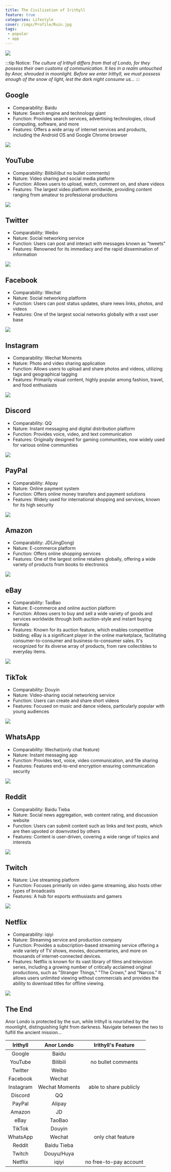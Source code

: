```yaml
---
title: The Civilization of Irithyll
feature: true
categories: Lifestyle
cover: /imgs/Profile/Ruin.jpg
tags:
 - popular
 - app
---
```


![](/imgs/Profile/Ruin.jpg)

:::tip Notice:
*The culture of Irithyll differs from that of Londo, for they possess their own customs of communication. It lies in a realm untouched by Anor, shrouded in moonlight. Before we enter Irithyll, we must possess enough of the snow of light, lest the dark night consume us...*
:::

## **Google**
   - Comparability: Baidu
   - Nature: Search engine and technology giant
   - Function: Provides search services, advertising technologies, cloud computing, software, and more
   - Features: Offers a wide array of internet services and products, including the Android OS and Google Chrome browser

![](/imgs/The-Civilization-of-Irithyll/google.png)

## **YouTube**
   - Comparability: Bilibili(but no bullet comments)
   - Nature: Video sharing and social media platform
   - Function: Allows users to upload, watch, comment on, and share videos
   - Features: The largest video platform worldwide, providing content ranging from amateur to professional productions

![](/imgs/The-Civilization-of-Irithyll/youtube.jpg)

## **Twitter**
   - Comparability: Weibo
   - Nature: Social networking service
   - Function: Users can post and interact with messages known as "tweets"
   - Features: Renowned for its immediacy and the rapid dissemination of information

![](/imgs/The-Civilization-of-Irithyll/Twitter.jpg)

## **Facebook**
   - Comparability: Wechat
   - Nature: Social networking platform
   - Function: Users can post status updates, share news links, photos, and videos
   - Features: One of the largest social networks globally with a vast user base

![](/imgs/The-Civilization-of-Irithyll/facebook.jpg)

## **Instagram**
   - Comparability: Wechat Moments
   - Nature: Photo and video sharing application
   - Function: Allows users to upload and share photos and videos, utilizing tags and geographical tagging
   - Features: Primarily visual content, highly popular among fashion, travel, and food enthusiasts

![](/imgs/The-Civilization-of-Irithyll/instagram.jpg)

## **Discord**
   - Comparability: QQ
   - Nature: Instant messaging and digital distribution platform
   - Function: Provides voice, video, and text communication
   - Features: Originally designed for gaming communities, now widely used for various online communities

![](/imgs/The-Civilization-of-Irithyll/discord.jpg)

## **PayPal**
   - Comparability: Alipay
   - Nature: Online payment system
   - Function: Offers online money transfers and payment solutions
   - Features: Widely used for international shopping and services, known for its high security

![](/imgs/The-Civilization-of-Irithyll/paypal.jpg)

## **Amazon**
   - Comparability: JD(JingDong)
   - Nature: E-commerce platform
   - Function: Offers online shopping services
   - Features: One of the largest online retailers globally, offering a wide variety of products from books to electronics

![](/imgs/The-Civilization-of-Irithyll/amazon.png)

## **eBay**
   - Comparability: TaoBao
   - Nature: E-commerce and online auction platform
   - Function: Allows users to buy and sell a wide variety of goods and services worldwide through both auction-style and instant buying formats
   - Features: Known for its auction feature, which enables competitive bidding; eBay is a significant player in the online marketplace, facilitating consumer-to-consumer and business-to-consumer sales. It's recognized for its diverse array of products, from rare collectibles to everyday items.

![](/imgs/The-Civilization-of-Irithyll/ebay.png)

##  **TikTok**
   - Comparability: Douyin
   - Nature: Video-sharing social networking service
   - Function: Users can create and share short videos
   - Features: Focused on music and dance videos, particularly popular with young audiences

![](/imgs/The-Civilization-of-Irithyll/tiktok.png)

## **WhatsApp**
   - Comparability: Wechat(only chat feature)
   - Nature: Instant messaging app
   - Function: Provides text, voice, video communication, and file sharing
   - Features: Features end-to-end encryption ensuring communication security

![](/imgs/The-Civilization-of-Irithyll/whatsapp-user-statistics.png)

## **Reddit**
   - Comparability: Baidu Tieba
   - Nature: Social news aggregation, web content rating, and discussion website
   - Function: Users can submit content such as links and text posts, which are then upvoted or downvoted by others
   - Features: Content is user-driven, covering a wide range of topics and interests

![](/imgs/The-Civilization-of-Irithyll/reddit.jpg)

## **Twitch**
   - Nature: Live streaming platform
   - Function: Focuses primarily on video game streaming, also hosts other types of broadcasts
   - Features: A hub for esports enthusiasts and gamers

![](/imgs/The-Civilization-of-Irithyll/twitch.jpg)

## **Netflix**
   - Comparability: iqiyi
   - Nature: Streaming service and production company
   - Function: Provides a subscription-based streaming service offering a wide variety of TV shows, movies, documentaries, and more on thousands of internet-connected devices.
   - Features: Netflix is known for its vast library of films and television series, including a growing number of critically acclaimed original productions, such as "Stranger Things," "The Crown," and "Narcos." It allows users unlimited viewing without commercials and provides the ability to download titles for offline viewing.

![](/imgs/The-Civilization-of-Irithyll/netflix.jpg)

## **The End**

Anor Londo is protected by the sun, while Irithyll is nourished by the moonlight, distinguishing light from darkness. Navigate between the two to fulfill the ancient mission...

| Irithyll | Anor Londo | Irithyll's Feature |
| :---: | :---: | :---: |
| Google | Baidu ||
| YouTube | Bilibili | no bullet comments |
| Twitter | Weibo ||
| Facebook | Wechat ||
| Instagram | Wechat Moments| able to share publicly |
| Discord | QQ ||
| PayPal | Alipay ||
| Amazon | JD ||
| eBay | TaoBao ||
| TikTok | Douyin ||
| WhatsApp | Wechat | only chat feature |
| Reddit | Baidu Tieba ||
| Twitch | Douyu/Huya ||
| Netflix | iqiyi | no free-to-pay account |
